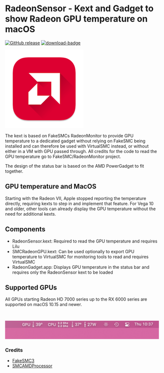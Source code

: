 # RadeonSensor - Kext and Gadget to show Radeon GPU temperature on macOS

[![GitHub release](https://img.shields.io/github/release/Aluveitie/RadeonSensor?include_prereleases=&sort=semver&color=blue)](https://github.com/Aluveitie/RadeonSensor/releases/) [![download-badge](https://img.shields.io/github/downloads/aluveitie/RadeonSensor/total.svg?style=flat-square "Download status")](https://github.com/aluveitie/RadeonSensor/releases/latest "Download status")

![](./imgs/icon.png)

The kext is based on FakeSMCs RadeonMonitor to provide GPU temperature to a dedicated gadget without relying on FakeSMC being installed and can therefore be used with VirtualSMC instead, or without either in a VM with GPU passed through. All credits for the code to read the GPU temperature go to FakeSMC/RadeonMonitor project.

The design of the status bar is based on the AMD PowerGadget to fit together.

## GPU temperature and MacOS
Starting with the Radeon VII, Apple stopped reporting the temperature directly, requiring kexts to step in and implement that feature. For Vega 10 and older, other tools can already display the GPU temperature without the need for additional kexts.

## Components

* RadeonSensor.kext: Required to read the GPU temperature and requires Lilu
* SMCRadeonGPU.kext: Can be used optionally to export GPU temperature to VirtualSMC for monitoring tools to read and requires VirtualSMC
* RadeonGadget.app: Displays GPU temperature in the status bar and requires only the RadeonSensor kext to be loaded

## Supported GPUs

All GPUs starting Radeon HD 7000 series up to the RX 6000 series are supported on macOS 10.15 and newer.

<br/>

![](./imgs/status_bar.png)

### Credits
* [FakeSMC3](https://github.com/CloverHackyColor/FakeSMC3_with_plugins)
* [SMCAMDProcessor](https://github.com/trulyspinach/SMCAMDProcessor)
